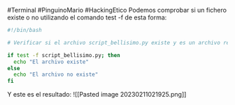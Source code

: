 #Terminal #PinguinoMario #HackingEtico 
Podemos comprobar si un fichero existe o no utilizando el comando test -f de esta forma:
```bash
#!/bin/bash

# Verificar si el archivo script_bellisimo.py existe y es un archivo regular

if test -f script_bellisimo.py; then
  echo "El archivo existe"
else
  echo "El archivo no existe"
fi
```
Y este es el resultado:
![[Pasted image 20230211021925.png]]
